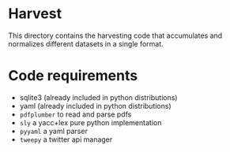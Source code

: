 # Harvest

This directory contains the harvesting code that accumulates and normalizes
different datasets in a single format.

# Code requirements

- sqlite3 (already included in python distributions)
- yaml (already included in python distributions)
- `pdfplumber` to read and parse pdfs
- `sly` a yacc+lex pure python implementation
- `pyyaml` a yaml parser
- `tweepy` a twitter api manager
